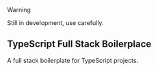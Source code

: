 > [!WARNING]
> Still in development, use carefully.

## TypeScript Full Stack Boilerplace

A full stack boilerplate for TypeScript projects.
